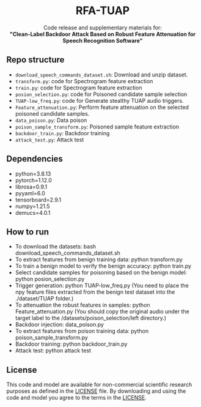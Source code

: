
<h1 align="center">RFA-TUAP</h1>



<p align="center">
Code release and supplementary materials for:</br>
  <b>"Clean-Label Backdoor Attack Based on Robust Feature Attenuation for Speech Recognition Software"</b></br>
  </p>

## Repo structure
- `download_speech_commands_dataset.sh`: Download and unzip dataset.
- `transform.py`: code for Spectrogram feature extraction
- `train.py`: code for Spectrogram feature extraction
- `posion_selection.py`: code for Poisoned candidate sample selection
- `TUAP-low_freq.py`: code for Generate stealthy TUAP audio triggers.
- `Feature_attenuation.py`: Perform feature attenuation on the selected poisoned candidate samples.
- `data_poison.py`: Data poison
- `poison_sample_transform.py`: Poisoned sample feature extraction
- `backdoor_train.py`: Backdoor training
- `attack_test.py`: Attack test
 
## Dependencies
- python=3.8.13
- pytorch=1.12.0
- librosa=0.9.1
- pyyaml=6.0
- tensorboard=2.9.1
- numpy=1.21.5
- demucs=4.0.1




## How to run
- To download the datasets: bash download_speech_commands_dataset.sh
- To extract features from benign training data: python transform.py
- To train a benign model to verify the benign accuracy: python train.py
- Select candidate samples for poisoning based on the benign model: python posion_selection.py
- Trigger generation: python TUAP-low_freq.py (You need to place the npy feature files extracted from the benign test dataset into the ./dataset/TUAP folder.)
- To attenuation the robust features in samples: python Feature_attenuation.py (You should copy the original audio under the target label to the /datasets/poison_selection/left directory.)
- Backdoor injection: data_poison.py
- To extract features from poison training data: python poison_sample_transform.py
- Backdoor training: python backdoor_train.py
- Attack test: python attack test





## License
This code and model are available for non-commercial scientific research purposes as defined in the [LICENSE](LICENSE) file. By downloading and using the code and model you agree to the terms in the [LICENSE](LICENSE).

